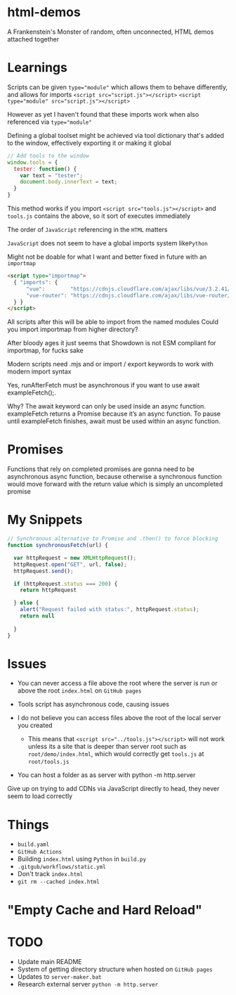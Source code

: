# html-demos
A Frankenstein's Monster of random, often unconnected, HTML demos attached together


# Learnings

Scripts can be given `type="module"` which allows them to behave differently, and allows for imports
`<script src="script.js"></script>`
`<script type="module" src="script.js"></script>`

However as yet I haven't found that these imports work when also referenced via `type="module"`

Defining a global toolset might be achieved via tool dictionary that's added to the window, effectively exporting it or making it global
```javascript
// Add tools to the window
window.tools = {
  tester: function() {
    var text = "tester";
    document.body.innerText = text;
  }
}
```
This method works if you import `<script src="tools.js"></script>` and `tools.js` contains the above, so it sort of executes immediately

The order of `JavaScript` referencing in the `HTML` matters

`JavaScript` does not seem to have a global imports system like`Python`


Might not be doable for what I want and better fixed in future with an `importmap` 
```html
<script type="importmap">
  { "imports": {
      "vue":        "https://cdnjs.cloudflare.com/ajax/libs/vue/3.2.41/vue.esm-browser.prod.js",
      "vue-router": "https://cdnjs.cloudflare.com/ajax/libs/vue-router/4.1.5/vue-router.esm-browser.min.js"
  } }
</script>
```
All scripts after this will be able to import from the named modules
Could you import importmap from higher directory?

After bloody ages it just seems that Showdown is not ESM compliant for importmap, for fucks sake

Modern scripts need .mjs and or import / export keywords to work with modern import syntax



Yes, runAfterFetch must be asynchronous if you want to use await exampleFetch();.

Why?
The await keyword can only be used inside an async function.
exampleFetch returns a Promise because it’s an async function.
To pause until exampleFetch finishes, await must be used within an async function.

# Promises
Functions that rely on completed promises are gonna need to be asynchronous async function, because otherwise a synchronous function would move forward with the return value which is simply an uncompleted promise


# My Snippets
```javascript
// Synchronous alternative to Promise and .then() to force blocking
function synchronousFetch(url) {

  var httpRequest = new XMLHttpRequest(); 
  httpRequest.open("GET", url, false); 
  httpRequest.send();

  if (httpRequest.status === 200) {
    return httpRequest

  } else {
    alert("Request failed with status:", httpRequest.status);
    return null
    
  }
}
```

# Issues
- You can never access a file above the root where the server is run or above the root `index.html` on `GitHub pages`
- Tools script has asynchronous code, causing issues

- I do not believe you can access files above the root of the local server you created
  - This means that `<script src="../tools.js"></script>` will not work unless its a site that is deeper than server root such as `root/demo/index.html`, which would correctly get `tools.js` at `root/tools.js`

- You can host a folder as as server with python -m http.server

Give up on trying to add CDNs via JavaScript directly to head, they never seem to load correctly

# Things
- `build.yaml`
- `GitHub Actions`
- Building `index.html` using `Python` in `build.py`
- `.gitgub/workflows/static.yml`
- Don't track `index.html`
- `git rm --cached index.html`

# "Empty Cache and Hard Reload"

# TODO

- Update main README
- System of getting directory structure when hosted on `GitHub pages`
- Updates to `server-maker.bat`
- Research external server `python -m http.server`